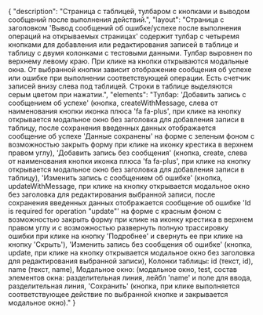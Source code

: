 {
"description": "Страница с таблицей, тулбаром с кнопками и выводом сообщений после выполнения действий.",
"layout": "Страница с заголовком 'Вывод сообщений об ошибке/успехе после выполнения операций на открываемых страницах' содержит тулбар с четыремя кнопками для добавления или редактирования записей в таблице и таблицу с двумя колонками с тестовыми данными. Тулбар выровнен по верхнему левому краю. При клике на кнопки открываются модальные окна. От выбранной кнопки зависит отображение сообщения об успехе или ошибке при выполнении соответствующей операции. Есть счетчик записей внизу слева под таблицей. Строки в таблице выделяются серым цветом при нажатии.",
"elements": "Тулбар: 'Добавить запись с сообщением об успехе' (кнопка, createWithMessage, слева от наименования кнопки иконка плюса 'fa fa-plus', при клике на кнопку открывается модальное окно без заголовка для добавления записи в таблицу, после сохранения введенных данных отображается сообщение об успехе 'Данные сохранены' на форме с зеленым фоном с возможностью закрыть форму при клике на иконку крестика в верхнем правом углу), 'Добавить запись без сообщения' (кнопка, create, слева от наименования кнопки иконка плюса 'fa fa-plus', при клике на кнопку открывается модальное окно без заголовка для добавления записи в таблицу), 'Изменить запись с сообщением об ошибке' (кнопка, updateWithMessage, при клике на кнопку открывается модальное окно без заголовка для редактирования выбранной записи, после сохранения введенных данных отображается сообщение об ошибке 'Id is required for operation "update"' на форме с красным фоном с возможностью закрыть форму при клике на иконку крестика в верхнем правом углу и с возможностью развернуть полную трассировку ошибки при клике на кнопку 'Подробнее' и свернуть ее при клике на кнопку 'Скрыть'), 'Изменить запись без сообщения об ошибке' (кнопка, update, при клике на кнопку открывается модальное окно без заголовка для редактирования выбранной записи),
Колонки таблицы: id (текст, id), name (текст, name),
Модальное окно: (модальное окно, test, состав элементов окна: разделительная линия, лейбл 'name' и поле для ввода, разделительная линия, 'Сохранить' (кнопка, при клике выполняется соответствующее действие по выбранной кнопке и закрывается модальное окно)."
}
